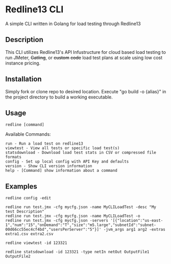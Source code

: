 # Redline13 CLI
A simple CLI written in Golang for load testing through Redline13

## Description
This CLI utilizes Redline13's API Infustructure for cloud based load testing to run JMeter, ~~Gatling~~, or ~~custom~~ ~~code~~ load test plans at scale using low cost instance pricing.

## Installation
Simply fork or clone repo to desired location. Execute "go build -o {alias}" in the project directory to build a working executable. 

## Usage
    redline [command]
    
Available Commands:

    run - Run a load test on redline13
    viewtest - View all tests or specific load test(s)
    statsdownload - Download load test stats in CSV or compressed file formats
    config - Set up local config with API Key and defaults
    version - Show CLI version information
    help - [Command] show information about a command
## Examples

    redline config -edit

    redline run test.jmx -cfg mycfg.json -name MyCLILoadTest -desc "My test Description"
    redline run test.jmx -cfg mycfg.json -name MyCLILoadTest -o
    redline run test.jmx -cfg mycfg.json -servers '[{"location":"us-east-1","num":"15","onDemand":"T","size":"m5.large","subnetId":"subnet-00d66cc55ec4cf4bd","usersPerServer":"5"}]' -jvm_args arg1 arg2 -extras extra1.csv extra2.csv

    redline viewtest -id 123321

    redline statsdownload -id 123321 -type netIn netOut OutputFile1 OutputFile2

